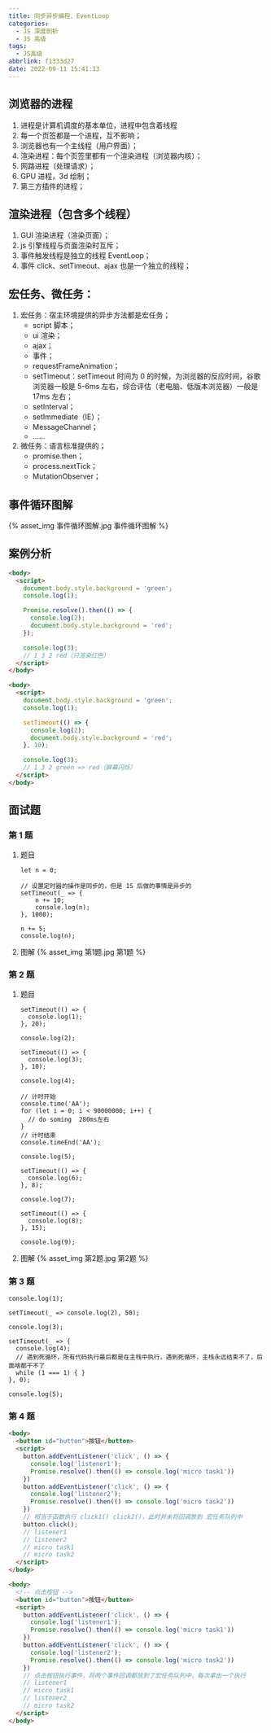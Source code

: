 ```yaml
---
title: 同步异步编程、EventLoop
categories:
  - JS 深度剖析
  - JS 高级
tags:
  - JS高级
abbrlink: f1333d27
date: 2022-09-11 15:41:13
---
```

## 浏览器的进程
1. 进程是计算机调度的基本单位，进程中包含着线程
2. 每一个页签都是一个进程，互不影响；
3. 浏览器也有一个主线程（用户界面）；
4. 渲染进程：每个页签里都有一个渲染进程（浏览器内核）；
5. 网路进程（处理请求）；
6. GPU 进程，3d 绘制；
7. 第三方插件的进程；

## 渲染进程（包含多个线程）
1. GUI 渲染进程（渲染页面）；
2. js 引擎线程与页面渲染时互斥；
3. 事件触发线程是独立的线程 EventLoop；
4. 事件 click、setTimeout、ajax 也是一个独立的线程；

## 宏任务、微任务：
1. 宏任务：宿主环境提供的异步方法都是宏任务；
    - script 脚本；
    - ui 渲染；
    - ajax；
    - 事件；
    - requestFrameAnimation；
    - setTimeout：setTimeout 时间为 0 的时候，为浏览器的反应时间，谷歌浏览器一般是 5-6ms 左右，综合评估（老电脑、低版本浏览器）一般是 17ms 左右；
    - setInterval；
    - setImmediate（IE）；
    - MessageChannel；
    - ......
2. 微任务：语言标准提供的；
    - promise.then；
    - process.nextTick；
    - MutationObserver；

## 事件循环图解
{% asset_img 事件循环图解.jpg 事件循环图解 %}

## 案例分析
```HTML
<body>
  <script>
    document.body.style.background = 'green';
    console.log(1);

    Promise.resolve().then(() => {
      console.log(2);
      document.body.style.background = 'red';
    });

    console.log(3);
    // 1 3 2 red（只渲染红色）
  </script>
</body>
```
```HTML
<body>
  <script>
    document.body.style.background = 'green';
    console.log(1);

    setTimeout(() => {
      console.log(2);
      document.body.style.background = 'red';
    }, 10);

    console.log(3);
    // 1 3 2 green => red（屏幕闪烁）
  </script>
</body>
```

## 面试题 

### 第 1 题
1. 题目
    ```JS
    let n = 0;

    // 设置定时器的操作是同步的，但是 1S 后做的事情是异步的
    setTimeout(_ => {
        n += 10;
        console.log(n);
    }, 1000);

    n += 5;
    console.log(n);
    ```
2. 图解
    {% asset_img 第1题.jpg 第1题 %}

### 第 2 题
1. 题目
    ```JS
    setTimeout(() => {
      console.log(1);
    }, 20);

    console.log(2);

    setTimeout(() => {
      console.log(3);
    }, 10);

    console.log(4);

    // 计时开始
    console.time('AA');
    for (let i = 0; i < 90000000; i++) {
      // do soming  280ms左右
    }
    // 计时结束
    console.timeEnd('AA');

    console.log(5);

    setTimeout(() => {
      console.log(6);
    }, 8);

    console.log(7);

    setTimeout(() => {
      console.log(8);
    }, 15);

    console.log(9);
    ```
2. 图解
    {% asset_img 第2题.jpg 第2题 %}

### 第 3 题
```JS
console.log(1);

setTimeout(_ => console.log(2), 50);

console.log(3);

setTimeout(_ => {
  console.log(4);
  // 遇到死循环，所有代码执行最后都是在主栈中执行，遇到死循环，主栈永远结束不了，后面啥都干不了
  while (1 === 1) { }
}, 0);

console.log(5);
```

### 第 4 题
```HTML
<body>
  <button id="button">按钮</button>
  <script>
    button.addEventListener('click', () => {
      console.log('listener1');
      Promise.resolve().then(() => console.log('micro task1'))
    })
    button.addEventListener('click', () => {
      console.log('listener2');
      Promise.resolve().then(() => console.log('micro task2'))
    })
    // 相当于函数执行 click1() click2()，此时并未将回调放到 宏任务队列中
    button.click();
    // listener1
    // listener2
    // micro task1
    // micro task2
  </script>
</body>
```
```HTML
<body>
  <!-- 点击按钮 -->
  <button id="button">按钮</button>
  <script>
    button.addEventListener('click', () => {
      console.log('listener1');
      Promise.resolve().then(() => console.log('micro task1'))
    })
    button.addEventListener('click', () => {
      console.log('listener2');
      Promise.resolve().then(() => console.log('micro task2'))
    })
    // 点击按钮执行事件，将两个事件回调都放到了宏任务队列中，每次拿出一个执行
    // listener1
    // micro task1
    // listener2
    // micro task2
  </script>
</body>
```